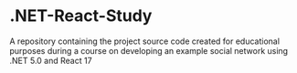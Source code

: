 # .NET-React-Study
A repository containing the project source code created for educational purposes during a course on developing an example social network using .NET 5.0 and React 17
